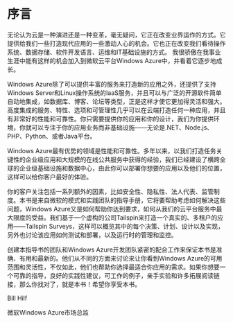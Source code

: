 # 序言

无论认为云是一种演进还是一种变革，毫无疑问，它正在改变业界运作的方式。它提供给我们一些打造现代应用的一些激动人心的机会。它也正在改变我们看待操作系统、数据存储、软件开发语言、运维和IT基础设施的方式。
我很骄傲在我事业生涯中能有这样的机会加入到微软云平台Windows Azure中，并看着它逐步地成长。

Windows Azure除了可以提供丰富的服务来打造新的应用之外，还提供了支持Windows Server和Linux操作系统的IaaS服务，并且可以与广泛的开源软件简单自动地集成，如数据库、博客、论坛等类型，正是这样才使它更加得灵活和强大。高度集成的服务、特性、选项和可管理性几乎可以在云端打造任何一种应用，并且有非常好的性能和可靠性。你只需要提供你的应用和你的设计，我们为你提供环境，你就可以专注于你的应用业务而非基础设施——无论是.NET、Node.js、PHP、Python、或者Java平台。

Windows Azure最有优势的领域是性能和可靠性。多年以来，以我们打造任务关键性的企业级应用和大规模的在线公共服务中获得的经验，我们已经建设了横跨全球的企业级基础设施和数据中心，由此你可以部署你想要的应用以及他们的位置，这样可以给你客户最好的体验。

你的客户关注包括一系列额外的因素，比如安全性、隐私性、法人代表、监管制度。本书是来自微软的模式和实践团队的指导手册，它将要帮助考虑如何解决这些问题，Windows Azure又是如何帮助你达到要求，如何从我们的云平台服务中最大限度的受益。我们基于一个虚构的公司Tailspin来打造一个真实的、多租户的应用——Tailspin Surveys，这样可以概览其中的每个决策、计划、设计以及实现，另外也讨论该应用如何测试和部署，以及运行时的管理和监控。

创建本指导书的团队和Windows Azure开发团队紧密的配合工作来保证本书是准确、有用和最新的。他们从不同的方面来讨论来让你看到Windows Azure的可用范围和灵活性，不仅如此，他们也帮助你选择最适合你应用的需求。如果你想要一个可靠的指导，良好的实践性建议，可工作的例子，亲手实验和许多拓展阅读链接，那么你找对了，就是本书！希望你享受本书。

Bill Hilf

微软Windows Azure市场总监



